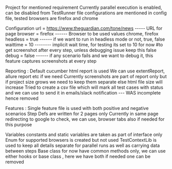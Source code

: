 Project for mentioned requirement
Currently parallel execution is enabled, can be disabled from TestRunner file
configurations are mentioned in config file, tested browsers are firefox and chrome

Configuration
url = https://www.theguardian.com/tone/news    ----- URL for page 
browser = firefox ------ Browser to be used values chrome, firefox
headless = true ------ if we want to run in headless mode or not, true, false
waittime = 10 -------- implicit wait time, for testing its set to 10 for now
#to get screenshot after every step, unless debugging issue keep this false
debug = false  ------ if any scenario fails and we want to debug it, this feature captures screenshots at every step



Reporting :
Default cucumber html report is used
We can use extentReport, allure report etc if we need
Currently screenshots are part of report only but if project size grows we need to keep them separate else html file size will increase
Tried to create a csv file which will mark all test cases with status and we can use to send it in emails/slack notification --- WAS incomplete hence removed


Features :
Single feature file is used with both positive and negative scenarios
Step Defs are written for 2 pages only
Currently in same page redirecting to google to check, we can use, browser tabs also if needed for this purpose

Variables
constants and static variables are taken as part of interface only
Enum for supported browsers is created but not used
TestContextLib is used to keep all details separate for parallel runs as well as carrying data between steps
Base class for now have common methods only, we can use either hooks or base class , here we have both if needed one can be removed




